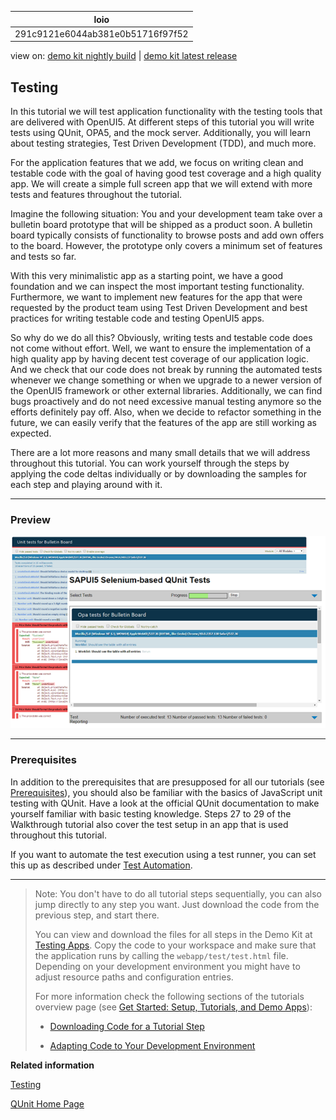 <!-- loio291c9121e6044ab381e0b51716f97f52 -->

| loio |
| -----|
| 291c9121e6044ab381e0b51716f97f52 |

<div id="loio">

view on: [demo kit nightly build](https://openui5nightly.hana.ondemand.com/#/topic/291c9121e6044ab381e0b51716f97f52) | [demo kit latest release](https://openui5.hana.ondemand.com/#/topic/291c9121e6044ab381e0b51716f97f52)</div>

## Testing

In this tutorial we will test application functionality with the testing tools that are delivered with OpenUI5. At different steps of this tutorial you will write tests using QUnit, OPA5, and the mock server. Additionally, you will learn about testing strategies, Test Driven Development \(TDD\), and much more.

For the application features that we add, we focus on writing clean and testable code with the goal of having good test coverage and a high quality app. We will create a simple full screen app that we will extend with more tests and features throughout the tutorial.

Imagine the following situation: You and your development team take over a bulletin board prototype that will be shipped as a product soon. A bulletin board typically consists of functionality to browse posts and add own offers to the board. However, the prototype only covers a minimum set of features and tests so far.

With this very minimalistic app as a starting point, we have a good foundation and we can inspect the most important testing functionality. Furthermore, we want to implement new features for the app that were requested by the product team using Test Driven Development and best practices for writing testable code and testing OpenUI5 apps.

So why do we do all this? Obviously, writing tests and testable code does not come without effort. Well, we want to ensure the implementation of a high quality app by having decent test coverage of our application logic. And we check that our code does not break by running the automated tests whenever we change something or when we upgrade to a newer version of the OpenUI5 framework or other external libraries. Additionally, we can find bugs proactively and do not need excessive manual testing anymore so the efforts definitely pay off. Also, when we decide to refactor something in the future, we can easily verify that the features of the app are still working as expected.

There are a lot more reasons and many small details that we will address throughout this tutorial. You can work yourself through the steps by applying the code deltas individually or by downloading the samples for each step and playing around with it.

***

### Preview

 ![](loio89001ea1e4ab4529b8d412ee683b9744_HiRes.png) 

***

### Prerequisites

In addition to the prerequisites that are presupposed for all our tutorials \(see [Prerequisites](Get_Started_Setup,_Tutorials,_and_Demo_Apps_8b49fc1.md#loio8b49fc198bf04b2d9800fc37fecbb218__tutorials_prerequisites)\), you should also be familiar with the basics of JavaScript unit testing with QUnit. Have a look at the official QUnit documentation to make yourself familiar with basic testing knowledge. Steps 27 to 29 of the Walkthrough tutorial also cover the test setup in an app that is used throughout this tutorial.

If you want to automate the test execution using a test runner, you can set this up as described under [Test Automation](Test_Automation_ae44824.md#loioae448243822448d8ba04b4784f4b09a0).

***

> Note:
> You don't have to do all tutorial steps sequentially, you can also jump directly to any step you want. Just download the code from the previous step, and start there.
> 
> You can view and download the files for all steps in the Demo Kit at [Testing Apps](https://openui5.hana.ondemand.com/explored.html#/entity/sap.m.tutorial.testing/samples). Copy the code to your workspace and make sure that the application runs by calling the `webapp/test/test.html` file. Depending on your development environment you might have to adjust resource paths and configuration entries.
> 
> For more information check the following sections of the tutorials overview page \(see [Get Started: Setup, Tutorials, and Demo Apps](Get_Started_Setup,_Tutorials,_and_Demo_Apps_8b49fc1.md)\):
> 
> -   [Downloading Code for a Tutorial Step](Get_Started_Setup,_Tutorials,_and_Demo_Apps_8b49fc1.md#loio8b49fc198bf04b2d9800fc37fecbb218__tutorials_download)
> 
> -   [Adapting Code to Your Development Environment](Get_Started_Setup,_Tutorials,_and_Demo_Apps_8b49fc1.md#loio8b49fc198bf04b2d9800fc37fecbb218__tutorials_adaptation)
> 
> 
> 

**Related information**  


[Testing](Testing_7cdee40.md)

[QUnit Home Page](https://qunitjs.com/)

